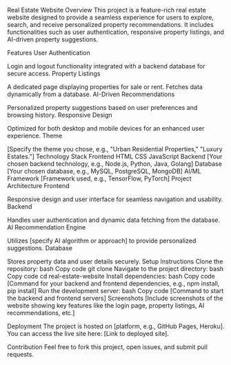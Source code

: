 Real Estate Website
Overview
This project is a feature-rich real estate website designed to provide a seamless experience for users to explore, search, and receive personalized property recommendations. It includes functionalities such as user authentication, responsive property listings, and AI-driven property suggestions.

Features
User Authentication

Login and logout functionality integrated with a backend database for secure access.
Property Listings

A dedicated page displaying properties for sale or rent.
Fetches data dynamically from a database.
AI-Driven Recommendations

Personalized property suggestions based on user preferences and browsing history.
Responsive Design

Optimized for both desktop and mobile devices for an enhanced user experience.
Theme

[Specify the theme you chose, e.g., "Urban Residential Properties," "Luxury Estates."]
Technology Stack
Frontend
HTML
CSS
JavaScript
Backend
[Your chosen backend technology, e.g., Node.js, Python, Java, Golang]
Database
[Your chosen database, e.g., MySQL, PostgreSQL, MongoDB]
AI/ML Framework
[Framework used, e.g., TensorFlow, PyTorch]
Project Architecture
Frontend

Responsive design and user interface for seamless navigation and usability.
Backend

Handles user authentication and dynamic data fetching from the database.
AI Recommendation Engine

Utilizes [specify AI algorithm or approach] to provide personalized suggestions.
Database

Stores property data and user details securely.
Setup Instructions
Clone the repository:
bash
Copy code
git clone <repository-url>
Navigate to the project directory:
bash
Copy code
cd real-estate-website
Install dependencies:
bash
Copy code
[Command for your backend and frontend dependencies, e.g., npm install, pip install]
Run the development server:
bash
Copy code
[Command to start the backend and frontend servers]
Screenshots
[Include screenshots of the website showing key features like the login page, property listings, AI recommendations, etc.]

Deployment
The project is hosted on [platform, e.g., GitHub Pages, Heroku]. You can access the live site here: [Link to deployed site].

Contribution
Feel free to fork this project, open issues, and submit pull requests.

